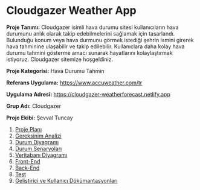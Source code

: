# Cloudgazer Weather App

**Proje Tanımı:** Cloudgazer isimli hava durumu sitesi kullanıcıların hava durumunu anlık olarak takip edebilmelerini sağlamak için tasarlandı. Bulunduğu konum veya hava durmunu görmek istediği şehrin ismini girerek hava tahminine ulaşabilir ve takip edilebilir. Kullanıclara daha kolay hava durumu tahmini gösterme amacı sunarak hayatlarını kolaylaştırmak istiyoruz. Cloudgazer sitemize hoşgeldiniz.

**Proje Kategorisi:** Hava Durumu Tahmin

**Referans Uygulama:** https://www.accuweather.com/tr

**Uygulama Adresi:** https://cloudgazer-weatherforecast.netlify.app

**Grup Adı:** Cloudgazer

**Proje Ekibi:** Şevval Tuncay

1. [Proje Planı](https://github.com/sevvaltuncay/cloudgazer-weatherapp/blob/main/ProjePlan%C4%B1.md)
2. [Gereksinim Analizi](https://github.com/sevvaltuncay/cloudgazer-weatherapp/blob/main/Gereksinimler.md)
3. [Durum Diyagramı](https://github.com/sevvaltuncay/cloudgazer-weatherapp/blob/main/DurumDiyagram%C4%B1.md)
4. [Durum Senaryoları](https://github.com/sevvaltuncay/cloudgazer-weatherapp/blob/main/DurumSenaryo.md)
5. [Veritabanı Diyagramı](https://github.com/sevvaltuncay/cloudgazer-weatherapp/blob/main/VeriTaban%C4%B1.md)
6. [Front-End](https://github.com/sevvaltuncay/cloudgazer-weatherapp/blob/master/Front-End.md)
7. [Back-End](https://github.com/sevvaltuncay/cloudgazer-weatherapp/blob/master/Back-End.md)
8. [Test](https://github.com/sevvaltuncay/cloudgazer-weatherapp/blob/master/Test.md)
9. [Geliştirici ve Kullanıcı Dökümantasyonları](https://github.com/sevvaltuncay/cloudgazer-weatherapp/blob/master/Kullan%C4%B1c%C4%B1Geli%C5%9FtiriciD%C3%B6k%C3%BCmantasyonu.md)
